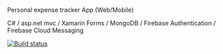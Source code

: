 Personal expense tracker App (Web/Mobile)

C# / asp.net mvc / Xamarin Forms / MongoDB / Firebase Authentication / Firebase Cloud Messaging



[![Build status](https://ci.appveyor.com/api/projects/status/7wj0iugfyy7ct3aj?svg=true)](https://ci.appveyor.com/project/jaimemorais/expensetracker)

